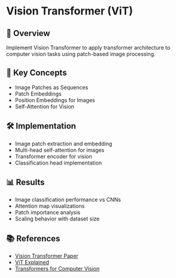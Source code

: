 # Vision Transformer (ViT)

## 📌 Overview
Implement Vision Transformer to apply transformer architecture to computer vision tasks using patch-based image processing.

## 🧠 Key Concepts
- Image Patches as Sequences
- Patch Embeddings
- Position Embeddings for Images
- Self-Attention for Vision

## 🛠️ Implementation
- Image patch extraction and embedding
- Multi-head self-attention for images
- Transformer encoder for vision
- Classification head implementation

## 📊 Results
- Image classification performance vs CNNs
- Attention map visualizations
- Patch importance analysis
- Scaling behavior with dataset size

## 📚 References
- [Vision Transformer Paper](https://arxiv.org/abs/2010.11929)
- [ViT Explained](https://towardsdatascience.com/vision-transformers-explained-a-comprehensive-guide-4f3377cc8d8a)
- [Transformers for Computer Vision](https://huggingface.co/docs/transformers/model_doc/vit) 